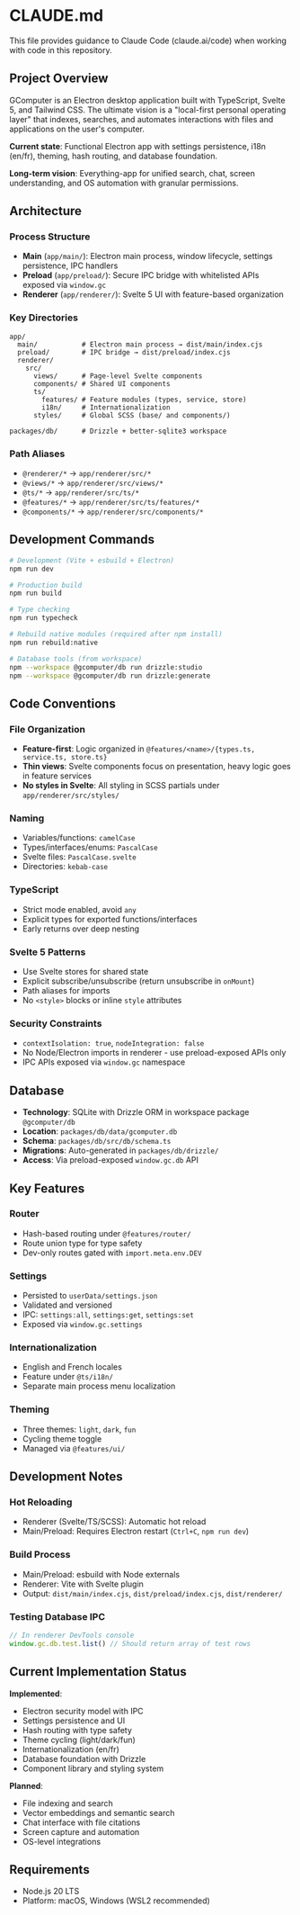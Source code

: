 # CLAUDE.md

This file provides guidance to Claude Code (claude.ai/code) when working with code in this repository.

## Project Overview

GComputer is an Electron desktop application built with TypeScript, Svelte 5, and Tailwind CSS. The ultimate vision is a "local-first personal operating layer" that indexes, searches, and automates interactions with files and applications on the user's computer.

**Current state**: Functional Electron app with settings persistence, i18n (en/fr), theming, hash routing, and database foundation.

**Long-term vision**: Everything-app for unified search, chat, screen understanding, and OS automation with granular permissions.

## Architecture

### Process Structure
- **Main** (`app/main/`): Electron main process, window lifecycle, settings persistence, IPC handlers
- **Preload** (`app/preload/`): Secure IPC bridge with whitelisted APIs exposed via `window.gc`
- **Renderer** (`app/renderer/`): Svelte 5 UI with feature-based organization

### Key Directories
```
app/
  main/           # Electron main process → dist/main/index.cjs
  preload/        # IPC bridge → dist/preload/index.cjs  
  renderer/
    src/
      views/      # Page-level Svelte components
      components/ # Shared UI components
      ts/
        features/ # Feature modules (types, service, store)
        i18n/     # Internationalization
      styles/     # Global SCSS (base/ and components/)

packages/db/      # Drizzle + better-sqlite3 workspace
```

### Path Aliases
- `@renderer/*` → `app/renderer/src/*`
- `@views/*` → `app/renderer/src/views/*`
- `@ts/*` → `app/renderer/src/ts/*`
- `@features/*` → `app/renderer/src/ts/features/*`
- `@components/*` → `app/renderer/src/components/*`

## Development Commands

```bash
# Development (Vite + esbuild + Electron)
npm run dev

# Production build 
npm run build

# Type checking
npm run typecheck

# Rebuild native modules (required after npm install)
npm run rebuild:native

# Database tools (from workspace)
npm --workspace @gcomputer/db run drizzle:studio
npm --workspace @gcomputer/db run drizzle:generate
```

## Code Conventions

### File Organization
- **Feature-first**: Logic organized in `@features/<name>/{types.ts, service.ts, store.ts}`
- **Thin views**: Svelte components focus on presentation, heavy logic goes in feature services
- **No styles in Svelte**: All styling in SCSS partials under `app/renderer/src/styles/`

### Naming
- Variables/functions: `camelCase`
- Types/interfaces/enums: `PascalCase`
- Svelte files: `PascalCase.svelte`
- Directories: `kebab-case`

### TypeScript
- Strict mode enabled, avoid `any`
- Explicit types for exported functions/interfaces
- Early returns over deep nesting

### Svelte 5 Patterns
- Use Svelte stores for shared state
- Explicit subscribe/unsubscribe (return unsubscribe in `onMount`)
- Path aliases for imports
- No `<style>` blocks or inline `style` attributes

### Security Constraints
- `contextIsolation: true`, `nodeIntegration: false`
- No Node/Electron imports in renderer - use preload-exposed APIs only
- IPC APIs exposed via `window.gc` namespace

## Database

- **Technology**: SQLite with Drizzle ORM in workspace package `@gcomputer/db`
- **Location**: `packages/db/data/gcomputer.db`
- **Schema**: `packages/db/src/db/schema.ts`
- **Migrations**: Auto-generated in `packages/db/drizzle/`
- **Access**: Via preload-exposed `window.gc.db` API

## Key Features

### Router
- Hash-based routing under `@features/router/`
- Route union type for type safety
- Dev-only routes gated with `import.meta.env.DEV`

### Settings
- Persisted to `userData/settings.json`
- Validated and versioned
- IPC: `settings:all`, `settings:get`, `settings:set`
- Exposed via `window.gc.settings`

### Internationalization
- English and French locales
- Feature under `@ts/i18n/`
- Separate main process menu localization

### Theming
- Three themes: `light`, `dark`, `fun`
- Cycling theme toggle
- Managed via `@features/ui/`

## Development Notes

### Hot Reloading
- Renderer (Svelte/TS/SCSS): Automatic hot reload
- Main/Preload: Requires Electron restart (`Ctrl+C`, `npm run dev`)

### Build Process
- Main/Preload: esbuild with Node externals
- Renderer: Vite with Svelte plugin
- Output: `dist/main/index.cjs`, `dist/preload/index.cjs`, `dist/renderer/`

### Testing Database IPC
```js
// In renderer DevTools console
window.gc.db.test.list() // Should return array of test rows
```

## Current Implementation Status

**Implemented**:
- Electron security model with IPC
- Settings persistence and UI
- Hash routing with type safety  
- Theme cycling (light/dark/fun)
- Internationalization (en/fr)
- Database foundation with Drizzle
- Component library and styling system

**Planned**:
- File indexing and search
- Vector embeddings and semantic search
- Chat interface with file citations
- Screen capture and automation
- OS-level integrations

## Requirements
- Node.js 20 LTS
- Platform: macOS, Windows (WSL2 recommended)